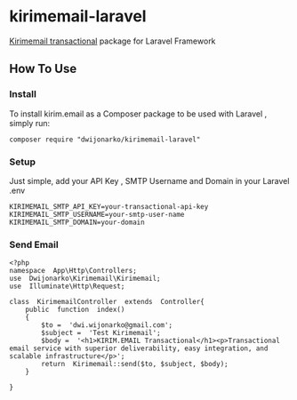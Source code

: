 # kirimemail-laravel

[Kirimemail transactional](https://kirim.email/transactional) package for Laravel Framework

## How To Use

### Install
To install kirim.email as a Composer package to be used with Laravel , simply run:

    composer require "dwijonarko/kirimemail-laravel"

### Setup
Just simple, add your API Key , SMTP Username and Domain in your Laravel .env
 
    KIRIMEMAIL_SMTP_API_KEY=your-transactional-api-key
    KIRIMEMAIL_SMTP_USERNAME=your-smtp-user-name
    KIRIMEMAIL_SMTP_DOMAIN=your-domain
### Send Email

    <?php
    namespace  App\Http\Controllers;
    use  Dwijonarko\Kirimemail\Kirimemail;
    use  Illuminate\Http\Request;
    
    class  KirimemailController  extends  Controller{
	    public  function  index()
	    {
		    $to =  'dwi.wijonarko@gmail.com';
		    $subject =  'Test Kirimemail';
		    $body =  '<h1>KIRIM.EMAIL Transactional</h1><p>Transactional email service with superior deliverability, easy integration, and scalable infrastructure</p>';
		    return  Kirimemail::send($to, $subject, $body);
	    }
    
    }


